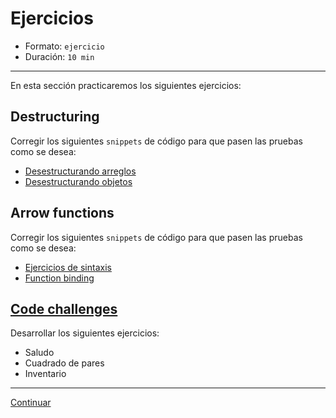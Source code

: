 # Ejercicios

* Formato: `ejercicio`
* Duración: `10 min`

***

En esta sección practicaremos los siguientes ejercicios:

## Destructuring

Corregir los siguientes `snippets` de código para que pasen las pruebas como se
desea:

* [Desestructurando arreglos](http://tddbin.com/#?kata=es6/language/destructuring/array)
* [Desestructurando objetos](http://tddbin.com/#?kata=es6/language/destructuring/object)

## Arrow functions

Corregir los siguientes `snippets` de código para que pasen las pruebas como se
desea:

* [Ejercicios de sintaxis](http://tddbin.com/#?kata=es6/language/arrow-functions/basics)
* [Function binding](http://tddbin.com/#?kata=es6/language/arrow-functions/binding)

## [Code challenges](https://github.com/Laboratoria/ec-js-deep-dive-exercises/tree/es6)

Desarrollar los siguientes ejercicios:

* Saludo
* Cuadrado de pares
* Inventario

***

[Continuar](../04-foundations/00-variables-and-data-types.md)
